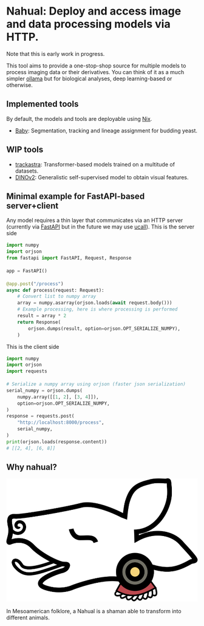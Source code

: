 # Nahual: Deploy and access image and data processing models via HTTP.

Note that this is early work in progress.

This tool aims to provide a one-stop-shop source for multiple models to process imaging data or their derivatives. You can think of it as a much simpler [ollama](https://github.com/ollama/ollama) but for biological analyses, deep learning-based or otherwise.

## Implemented tools 
By default, the models and tools are deployable using [Nix](https://nixos.org/).

- [Baby](https://github.com/afermg/baby): Segmentation, tracking and lineage assignment for budding yeast.

## WIP tools
- [trackastra](https://github.com/afermg/trackastra): Transformer-based models trained on a multitude of datasets.
- [DINOv2](https://github.com/afermg/dinov2): Generalistic self-supervised model to obtain visual features.

## Minimal example for FastAPI-based server+client
Any model requires a thin layer that communicates via an HTTP server (currently via [FastAPI](https://github.com/fastapi/fastapi) but in the future we may use [ucall](https://github.com/unum-cloud/ucall)).
This is the server side
```python
import numpy
import orjson
from fastapi import FastAPI, Request, Response

app = FastAPI()

@app.post("/process")
async def process(request: Request):
    # Convert list to numpy array
    array = numpy.asarray(orjson.loads(await request.body()))
    # Example processing, here is where processing is performed
    result = array * 2
    return Response(
        orjson.dumps(result, option=orjson.OPT_SERIALIZE_NUMPY),
    )
```

This is the client side
```python
import numpy
import orjson
import requests

# Serialize a numpy array using orjson (faster json serialization)
serial_numpy = orjson.dumps(
    numpy.array([[1, 2], [3, 4]]),
    option=orjson.OPT_SERIALIZE_NUMPY,
)
response = requests.post(
    "http://localhost:8000/process",
    serial_numpy,
)
print(orjson.loads(response.content))
# [[2, 4], [6, 8]]

```

## Why nahual?
![logo](logo.svg)

In Mesoamerican folklore, a Nahual is a shaman able to transform into different animals.

